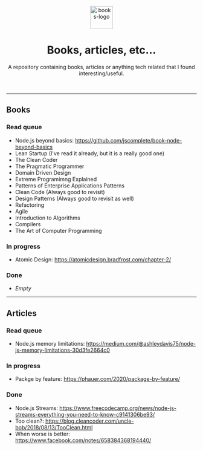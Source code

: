 <p align="center">
  <img src="https://emojipedia-us.s3.dualstack.us-west-1.amazonaws.com/thumbs/120/apple/285/books_1f4da.png" alt="books-logo" width="60"/>
</p>
<h1 align="center">
    Books, articles, etc...
</h1>
<p align="center">
A repository containing books, articles or anything tech related that I found interesting/useful.

</p>

<br />

--- 

## Books
### Read queue
- Node.js beyond basics: https://github.com/jscomplete/book-node-beyond-basics
- Lean Startup (I've read it already, but it is a really good one)
- The Clean Coder
- The Pragmatic Programmer
- Domain Driven Design
- Extreme Programimng Explained
- Patterns of Enterprise Applications Patterns
- Clean Code (Always good to revisit)
- Design Patterns (Always good to revisit as well)
- Refactoring
- Agile
- Introduction to Algorithms
- Compilers
- The Art of Computer Programming

### In progress
- Atomic Design: https://atomicdesign.bradfrost.com/chapter-2/

### Done
- _Empty_

---
## Articles
### Read queue
- Node.js memory limitations: https://medium.com/@ashleydavis75/node-js-memory-limitations-30d3fe2664c0

### In progress
- Packge by feature: https://phauer.com/2020/package-by-feature/

### Done
- Node.js Streams: https://www.freecodecamp.org/news/node-js-streams-everything-you-need-to-know-c9141306be93/
- Too clean?: https://blog.cleancoder.com/uncle-bob/2018/08/13/TooClean.html
- When worse is better: https://www.facebook.com/notes/658384368194440/
